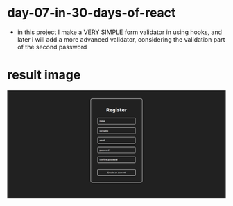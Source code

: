# day-07-in-30-days-of-react 

- in this project I make a VERY SIMPLE form validator in using hooks, and later i will add a more advanced validator, considering the validation part of the second password

# result image  

![](site.png)

